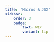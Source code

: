 ```yaml
---
title: 'Macros & JSX'
sidebar:
    order: 3
    badge:
        text: WIP
        variant: tip
---
```

